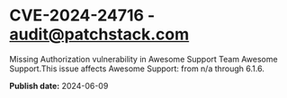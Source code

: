 # CVE-2024-24716 - audit@patchstack.com

Missing Authorization vulnerability in Awesome Support Team Awesome Support.This issue affects Awesome Support: from n/a through 6.1.6.

**Publish date:** 2024-06-09
